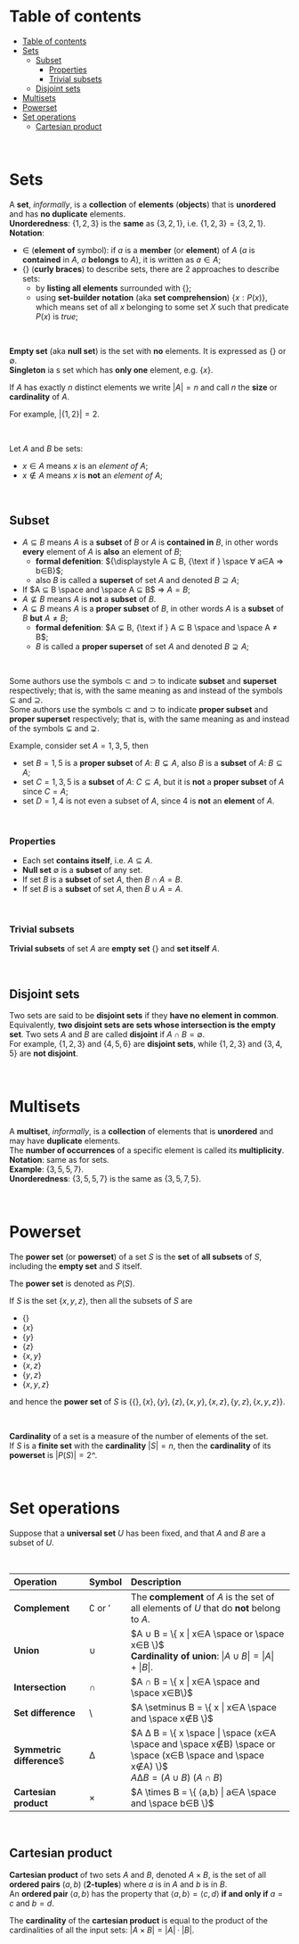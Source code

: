 # Table of contents
- [Table of contents](#table-of-contents)
- [Sets](#sets)
  - [Subset](#subset)
    - [Properties](#properties)
    - [Trivial subsets](#trivial-subsets)
  - [Disjoint sets](#disjoint-sets)
- [Multisets](#multisets)
- [Powerset](#powerset)
- [Set operations](#set-operations)
  - [Cartesian product](#cartesian-product)

<br>

# Sets
A **set**, *informally*, is a **collection** of **elements** (**objects**) that is **unordered** and has **no duplicate** elements.<br>
**Unorderedness**: $`\{1, 2, 3\}`$ is the **same** as $`\{3, 2, 1\}`$, i.e. $`\{1, 2, 3\} = \{3, 2, 1\}`$.<br>
**Notation**:
- $`∈`$ (**element of** symbol): if $`a`$ is a **member** (or **element**) of $`A`$ ($`a`$ is **contained** in $`A`$, $`a`$ **belongs** to $`A`$), it is written as $`a ∈ A`$;
- $`\{ \}`$ (**curly braces**) to describe sets, there are 2 approaches to describe sets:
  - by **listing all elements** surrounded with $`\{ \}`$;
  - using **set-builder notation** (aka **set comprehension**) $`\{ x: P(x) \}`$, which means set of all $`x`$ belonging to some set $`X`$ such that predicate $`P(x)`$ is $`true`$;

<br>

**Empty set** (aka **null set**) is the set with **no** elements. It is expressed as $`\{\}`$ or $`∅`$.<br>
**Singleton** ia s set which has **only one** element, e.g. $`\{x\}`$.<br>

If $`A`$ has exactly $`n`$ distinct elements we write $`|A| = n`$ and call $`n`$ the **size** or **cardinality** of $`A`$.<br>

For example, $`|\{1,2\}| = 2`$.<br>

<br>

Let $`A`$ and $`B`$ be sets:<br>
- $`x∈A`$ means $`x`$ is an *element of* $`A`$;
- $`x∉A`$ means $`x`$ is **not** an *element of* $`A`$;

<br>

## Subset
- $`A ⊆ B`$ means $`A`$ is a **subset** of $`B`$ or $`A`$ is **contained in** $`B`$, in other words **every** element of $`A`$ is **also** an element of $`B`$;
  - **formal defenition**: $`{\displaystyle A ⊆ B, {\text if } \space ∀ a∈A ⇒ b∈B}`$;
  - also $`B`$ is called a **superset** of set $`A`$ and denoted $`B ⊇ A`$;
- If $`A ⊆ B \space and \space A ⊆ B`$ => $`A = B`$;
- $`A ⊈ B`$ means $`A`$ is **not** a **subset** of $`B`$.
- $`A ⊊ B`$ means $`A`$ is a **proper subset** of $`B`$, in other words $`A`$ is a **subset** of $`B`$ **but** $`A ≠ B`$;
  - **formal defenition**: $`A ⊊ B, {\text if } A ⊆ B \space and \space A ≠ B`$;
  - $`B`$ is called a **proper superset** of set $`A`$ and denoted $`B ⊋ A`$;

<br>

Some authors use the symbols $`⊂`$ and $`⊃`$ to indicate **subset** and **superset** respectively; that is, with the same meaning as and instead of the symbols $`⊆`$ and $`⊇`$.<br>
Some authors use the symbols $`⊂`$ and $`⊃`$ to indicate **proper subset** and **proper superset** respectively; that is, with the same meaning as and instead of the symbols $`⊊`$ and $`⊋`$.<br>

Example, consider set $`A = {1,3,5}`$, then 
- set $`B = {1,5}`$ is a **proper subset** of $`A`$: $`B ⊊ A`$, also $`B`$ is a **subset** of $`A`$: $`B ⊆ A`$;
- set $`C = {1,3,5}`$ is a **subset** of $`A`$: $`C ⊆ A`$, but it is **not** a **proper subset** of $`A`$ since $`C = A`$;
- set $`D = {1,4}`$ is not even a subset of $`A`$, since 4 is **not** an **element** of $`A`$.

<br>

### Properties
- Each set **contains itself**, i.e. $`A ⊆ A`$.
- **Null set** $`∅`$ is a **subset** of any set.
- If set $`B`$ is a **subset** of set $`A`$, then $`B ∩ A = B`$.
- If set $`B`$ is a **subset** of set $`A`$, then $`B ∪ A = A`$.

<br>

### Trivial subsets
**Trivial subsets** of set $`A`$ are **empty set** $`\{\}`$ and **set itself** $`A`$.<br>

<br>

## Disjoint sets
Two sets are said to be **disjoint sets** if they **have no element in common**.<br>
Equivalently, **two disjoint sets are sets whose intersection is the empty set**. Two sets $`A`$ and $`B`$ are called **disjoint** if $`A ∩ B = ∅`$.<br>
For example, $`\{1, 2, 3\}`$ and $`\{4, 5, 6\}`$ are **disjoint sets**, while $`\{1, 2, 3\}`$ and $`\{3, 4, 5\}`$ are **not disjoint**.<br>

<br>

# Multisets
A **multiset**, *informally*, is a **collection** of elements that is **unordered** and may have **duplicate** elements.<br>
The **number of occurrences** of a specific element is called its **multiplicity**.<br>
**Notation**: same as for sets.<br>
**Example**: $`\{3,5,5,7\}`$.<br>
**Unorderedness**: $`\{3,5,5,7\}`$ is the same as $`\{3,5,7,5\}`$.<br>

<br>

# Powerset
The **power set** (or **powerset**) of a set $`S`$ is the **set** of **all subsets** of $`S`$, including the **empty set** and $`S`$ itself.<br>

The **power set** is denoted as $`P(S)`$.<br>

If $`S`$ is the set $`\{x, y, z\}`$, then all the subsets of $`S`$ are
- $`\{\}`$
- $`\{x\}`$
- $`\{y\}`$
- $`\{z\}`$
- $`\{x, y\}`$
- $`\{x, z\}`$
- $`\{y, z\}`$
- $`\{x, y, z\}`$

and hence the **power set** of $`S`$ is $`\{\{\}, \{x\}, \{y\}, \{z\}, \{x, y\}, \{x, z\}, \{y, z\}, \{x, y, z\}\}`$.

<br>

**Cardinality** of a set is a measure of the number of elements of the set.<br>
If $`S`$ is a **finite set** with the **cardinality** $`|S| = n`$, then the **cardinality** of its **powerset** is $`|P(S)| = 2ⁿ`$.

<br>

# Set operations
Suppose that a **universal set** $`U`$ has been fixed, and that $`A`$ and $`B`$ are a subset of $`U`$.

<br>

|Operation|Symbol|Description|
|:--------|:-----|:----------|
|**Complement**|$`∁`$ or $`'`$|The **complement** of $`A`$ is the set of all elements of $`U`$ that do **not** belong to $`A`$.|
|**Union**|$`∪`$|$`A ∪ B = \{ x \| x∈A \space or \space x∈B \}`$ <br> **Cardinality of union**: $`\|A ∪ B\| = \|A\| + \|B\|`$.|
|**Intersection**|$`∩`$|$`A ∩ B = \{ x \| x∈A \space and \space x∈B\}`$|
|**Set difference**|$`\setminus`$|$`A \setminus B = \{ x \| x∈A \space and \space x∉B \}`$|
|**Symmetric difference**$|$`∆`$|$`A ∆ B = \{ x \space \| \space (x∈A \space and \space x∉B) \space or \space (x∈B \space and \space x∉A) \}`$ <br> $`A ∆ B = (A ∪ B) \ (A ∩ B)`$|
|**Cartesian product**|$`\times`$|$`A \times B = \{ ⟨a,b⟩ \| a∈A \space and \space b∈B \}`$|

<br>

## Cartesian product
**Cartesian product** of two sets $`A`$ and $`B`$, denoted $`A \times B`$, is the set of all **ordered pairs** $`(a, b)`$ (**2-tuples**) where $`a`$ is in $`A`$ and $`b`$ is in $`B`$.<br>
An **ordered pair** $`⟨a,b⟩`$ has the property that $`⟨a,b⟩ = ⟨c,d⟩`$ **if and only if** $`a = c`$ and $`b = d`$.<br>

The **cardinality** of the **cartesian product** is equal to the product of the cardinalities of all the input sets: $`|A \times B| = |A| · |B|`$.<br>
